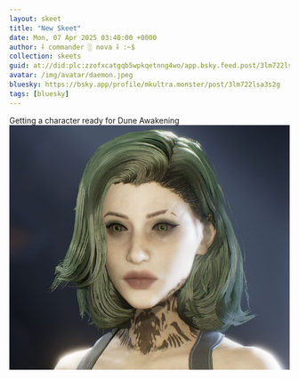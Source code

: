 ```yaml
---
layout: skeet
title: "New Skeet"
date: Mon, 07 Apr 2025 03:40:00 +0000
author: ⸸ commander ░ nova ⸸ :~$
collection: skeets
guid: at://did:plc:zzofxcatgqb5wpkqetnng4wo/app.bsky.feed.post/3lm722lsa3s2g
avatar: /img/avatar/daemon.jpeg
bluesky: https://bsky.app/profile/mkultra.monster/post/3lm722lsa3s2g
tags: [bluesky]
---
```


Getting a character ready for Dune Awakening<img src="/assets/media/bafkreihjmmqowit4vyjizsbne6vxmncfye24axcyxyje4mxa7dhuhmdxna.jpeg" alt="Image">
